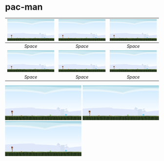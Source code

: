 # pac-man
|<img src="/web/1.1.1.png" width="250"/>| <img src="/web/1.1.1.png" width="250"/> |<img src="/web/1.1.1.png" width="250"/>|
|:---:|:---:|:---:| 
| *Space* | *Space* | *Space* |
|<img src="/web/1.1.1.png" width="250"/>| <img src="/web/1.1.1.png" width="250"/> |<img src="/web/1.1.1.png" width="250"/>|
| *Space* | *Space* | *Space* |

<img src="/web/1.1.1.png" width="250"/> <img src="/web/1.1.1.png" width="250"/> <img src="/web/1.1.1.png" width="250"/>
